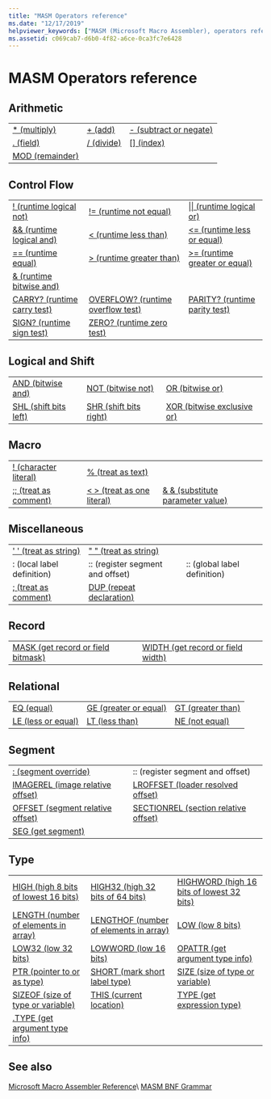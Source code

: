 ```yaml
---
title: "MASM Operators reference"
ms.date: "12/17/2019"
helpviewer_keywords: ["MASM (Microsoft Macro Assembler), operators reference", "operators [MASM]"]
ms.assetid: c069cab7-d6b0-4f82-a6ce-0ca3fc7e6428
---
```

# MASM Operators reference

## Arithmetic

||||
|-|-|-|
|[* (multiply)](operator-multiply.md)|[+ (add)](operator-add.md)|[- (subtract or negate)](operator-subtract-2.md)|
|[. (field)](operator-dot.md)|[/ (divide)](operator-subtract-1.md)|[&#91;&#93; (index)](operator-brackets.md)|
|[MOD (remainder)](operator-mod.md)|||

## Control Flow

||||
|-|-|-|
|[\! (runtime logical not)](operator-logical-not-masm-run-time.md)|[\!= (runtime not equal)](operator-not-equal-masm.md)|[&#124;&#124; (runtime logical or)](operator-logical-or.md)|
|[&& (runtime logical and)](operator-logical-and-masm-run-time.md)|[< (runtime less than)](operator-less-than-masm-run-time.md)|[\<= (runtime less or equal)](operator-less-or-equal-masm-run-time.md)|
|[== (runtime equal)](operator-equal-masm-run-time.md)|[> (runtime greater than)](operator-greater-than-masm-run-time.md)|[>= (runtime greater or equal)](operator-greater-or-equal-masm-run-time.md)|
|[& (runtime bitwise and)](operator-bitwise-and.md)|||
|[CARRY? (runtime carry test)](operator-carry-q.md)|[OVERFLOW? (runtime overflow test)](operator-overflow-q.md)|[PARITY? (runtime parity test)](operator-parity-q.md)|
|[SIGN? (runtime sign test)](operator-sign-q.md)|[ZERO? (runtime zero test)](operator-zero-q.md)||

## Logical and Shift

||||
|-|-|-|
|[AND (bitwise and)](operator-and.md)|[NOT (bitwise not)](operator-not.md)|[OR (bitwise or)](operator-or.md)|
|[SHL (shift bits left)](operator-shl.md)|[SHR (shift bits right)](operator-shr.md)|[XOR (bitwise exclusive or)](operator-xor.md)|

## Macro

||||
|-|-|-|
|[\! (character literal)](operator-logical-not-masm.md)|[% (treat as text)](operator-percent.md)||
|[;; (treat as comment)](operator-semicolons.md)|[&lt; &gt; (treat as one literal)](operator-literal.md)|[& & (substitute parameter value)](operator-logical-and-masm.md)|

## Miscellaneous

||||
|-|-|-|
|[' ' (treat as string)](operator-single-quote.md)|[" " (treat as string)](operator-double-quote.md)||
|: (local label definition)|:: (register segment and offset)|:: (global label definition)|
|[; (treat as comment)](operator-semicolon.md)|[DUP (repeat declaration)](operator-dup.md)||

## Record

|||
|-|-|
|[MASK (get record or field bitmask)](operator-mask.md)|[WIDTH (get record or field width)](operator-width.md)|

## Relational

||||
|-|-|-|
|[EQ (equal)](operator-eq.md)|[GE (greater or equal)](operator-ge.md)|[GT (greater than)](operator-gt.md)|
|[LE (less or equal)](operator-le.md)|[LT (less than)](operator-lt.md)|[NE (not equal)](operator-ne.md)|

## Segment

|||
|-|-|
|[: (segment override)](operator-colon.md)|:: (register segment and offset)|
|[IMAGEREL (image relative offset)](operator-imagerel.md)|[LROFFSET (loader resolved offset)](operator-lroffset.md)|
|[OFFSET (segment relative offset)](operator-offset.md)|[SECTIONREL (section relative offset)](operator-sectionrel.md)|
|[SEG (get segment)](operator-seg.md)||

## Type

||||
|-|-|-|
|[HIGH (high 8 bits of lowest 16 bits)](operator-high.md)|[HIGH32 (high 32 bits of 64 bits)](operator-high32.md)|[HIGHWORD (high 16 bits of lowest 32 bits)](operator-highword.md)|
|[LENGTH (number of elements in array)](operator-length.md)|[LENGTHOF (number of elements in array)](operator-lengthof.md)|[LOW (low 8 bits)](operator-low.md)|
|[LOW32 (low 32 bits)](operator-low32.md)|[LOWWORD (low 16 bits)](operator-lowword.md)|[OPATTR (get argument type info)](operator-opattr.md)|
|[PTR (pointer to or as type)](operator-ptr.md)|[SHORT (mark short label type)](operator-short.md)|[SIZE (size of type or variable)](operator-size.md)|
|[SIZEOF (size of type or variable)](operator-sizeof.md)|[THIS (current location)](operator-this.md)|[TYPE (get expression type)](operator-type.md)|
|[.TYPE (get argument type info)](operator-dot-type.md)|||

## See also

[Microsoft Macro Assembler Reference](microsoft-macro-assembler-reference.md)\\
[MASM BNF Grammar](masm-bnf-grammar.md)
